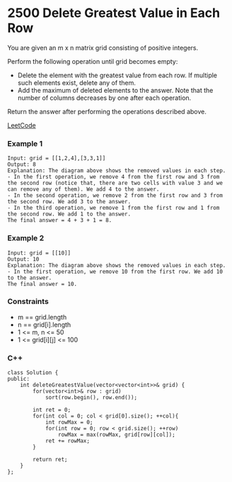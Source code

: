 # 2500 Delete Greatest Value in Each Row

You are given an m x n matrix grid consisting of positive integers.

Perform the following operation until grid becomes empty:

* Delete the element with the greatest value from each row. If multiple such elements exist, delete any of them.
* Add the maximum of deleted elements to the answer.
Note that the number of columns decreases by one after each operation.

Return the answer after performing the operations described above.

[LeetCode](https://leetcode.cn/problems/delete-greatest-value-in-each-row/)

### Example 1

```
Input: grid = [[1,2,4],[3,3,1]]
Output: 8
Explanation: The diagram above shows the removed values in each step.
- In the first operation, we remove 4 from the first row and 3 from the second row (notice that, there are two cells with value 3 and we can remove any of them). We add 4 to the answer.
- In the second operation, we remove 2 from the first row and 3 from the second row. We add 3 to the answer.
- In the third operation, we remove 1 from the first row and 1 from the second row. We add 1 to the answer.
The final answer = 4 + 3 + 1 = 8.
```

### Example 2

```
Input: grid = [[10]]
Output: 10
Explanation: The diagram above shows the removed values in each step.
- In the first operation, we remove 10 from the first row. We add 10 to the answer.
The final answer = 10.
```

### Constraints

* m == grid.length
* n == grid[i].length
* 1 <= m, n <= 50
* 1 <= grid[i][j] <= 100


### C++ 

```
class Solution {
public:
    int deleteGreatestValue(vector<vector<int>>& grid) {
        for(vector<int>& row : grid)
            sort(row.begin(), row.end());
        
        int ret = 0;
        for(int col = 0; col < grid[0].size(); ++col){
            int rowMax = 0;
            for(int row = 0; row < grid.size(); ++row)
                rowMax = max(rowMax, grid[row][col]);
            ret += rowMax;
        }
        
        return ret;
    }
};
```